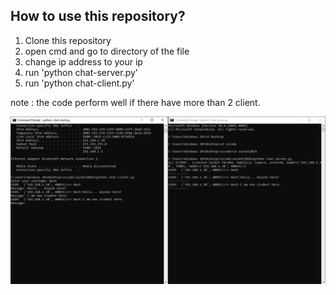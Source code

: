 ## How to use this repository?

1. Clone this repository
2. open cmd and go to directory of the file
3. change ip address to your ip
4. run 'python chat-server.py'  
5. run 'python chat-client.py'

note : the code perform well if there have more than 2 client.

![alt text](<computer network.PNG>)
